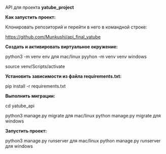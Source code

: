 API для проекта **yatube_project**

**Как запустить проект:**

Клонировать репозиторий и перейти в него в командной строке:

https://github.com/Munkushi/api_final_yatube

**Cоздать и активировать виртуальное окружение:**

python3 -m venv env для mac/linux
pyyhon -m venv venv windows

source venv/Scripts/activate

**Установить зависимости из файла requirements.txt:**

pip install -r requirements.txt

**Выполнить миграции:**

cd yatube_api

python3 manage.py migrate для mac/linux
python manage.py migrate для windows

**Запустить проект:**

python3 manage.py runserver для mac/linux
python manage.py runserver для windows
